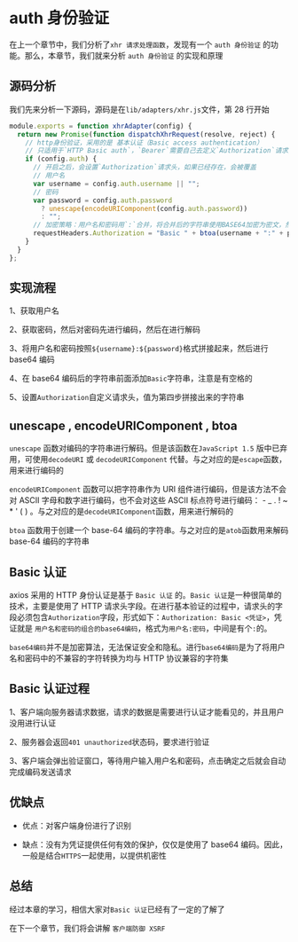 # auth 身份验证

在上一个章节中，我们分析了`xhr 请求处理函数`，发现有一个 `auth 身份验证` 的功能。那么，本章节，我们就来分析 `auth 身份验证` 的实现和原理

## 源码分析

我们先来分析一下源码，源码是在`lib/adapters/xhr.js`文件，第 28 行开始

```javascript
module.exports = function xhrAdapter(config) {
  return new Promise(function dispatchXhrRequest(resolve, reject) {
    // http身份验证，采用的是 基本认证（Basic access authentication）
    // 只适用于`HTTP Basic auth`，`Bearer`需要自己去定义`Authorization`请求头
    if (config.auth) {
      // 开启之后，会设置`Authorization`请求头，如果已经存在，会被覆盖
      // 用户名
      var username = config.auth.username || "";
      // 密码
      var password = config.auth.password
        ? unescape(encodeURIComponent(config.auth.password))
        : "";
      // 加密策略：用户名和密码用`:`合并，将合并后的字符串使用BASE64加密为密文，然后在前面添加`Basic `
      requestHeaders.Authorization = "Basic " + btoa(username + ":" + password);
    }
  }
};
```

## 实现流程

1、获取用户名

2、获取密码，然后对密码先进行编码，然后在进行解码

3、将用户名和密码按照`${username}:${password}`格式拼接起来，然后进行 base64 编码

4、在 base64 编码后的字符串前面添加`Basic`字符串，注意是有空格的

5、设置`Authorization`自定义请求头，值为第四步拼接出来的字符串

## unescape , encodeURIComponent , btoa

`unescape` 函数对编码的字符串进行解码。但是该函数在`JavaScript 1.5` 版中已弃用，可使用`decodeURI` 或 `decodeURIComponent` 代替。与之对应的是`escape`函数，用来进行编码的

`encodeURIComponent` 函数可以把字符串作为 URI 组件进行编码，但是该方法不会对 ASCII 字母和数字进行编码，也不会对这些 ASCII 标点符号进行编码： - \_ . ! ~ \* ' ( ) 。与之对应的是`decodeURIComponent`函数，用来进行解码的

`btoa` 函数用于创建一个 base-64 编码的字符串。与之对应的是`atob`函数用来解码 base-64 编码的字符串

## Basic 认证

axios 采用的 HTTP 身份认证是基于 `Basic 认证` 的。`Basic 认证`是一种很简单的技术，主要是使用了 HTTP 请求头字段。在进行基本验证的过程中，请求头的字段必须包含`Authorization`字段，形式如下：`Authorization: Basic <凭证>`，凭证就是 `用户名和密码的组合的base64编码`，格式为`用户名:密码`，中间是有个`:`的。

`base64编码`并不是加密算法，无法保证安全和隐私。进行`base64编码`是为了将用户名和密码中的不兼容的字符转换为均与 HTTP 协议兼容的字符集

## Basic 认证过程

1、客户端向服务器请求数据，请求的数据是需要进行认证才能看见的，并且用户没用进行认证

2、服务器会返回`401 unauthorized`状态码，要求进行验证

3、客户端会弹出验证窗口，等待用户输入用户名和密码，点击确定之后就会自动完成编码发送请求

## 优缺点

- 优点：对客户端身份进行了识别

- 缺点：没有为凭证提供任何有效的保护，仅仅是使用了 base64 编码。因此，一般是结合`HTTPS`一起使用，以提供机密性

## 总结

经过本章的学习，相信大家对`Basic 认证`已经有了一定的了解了

在下一个章节，我们将会讲解 `客户端防御 XSRF`
